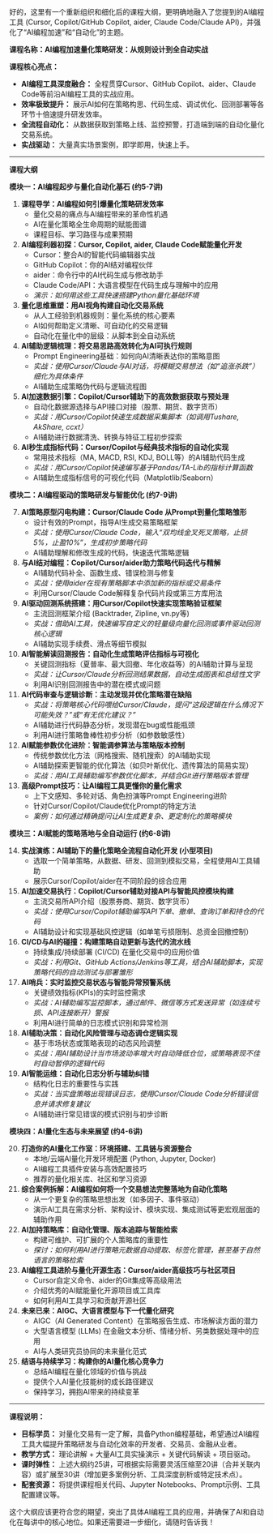 好的，这里有一个重新组织和细化后的课程大纲，更明确地融入了您提到的AI编程工具 (Cursor, Copilot/GitHub Copilot, aider, Claude Code/Claude API)，并强化了“AI编程加速”和“自动化”的主题。

**课程名称：AI编程加速量化策略研发：从规则设计到全自动实战**

**课程核心亮点：**

*   **AI编程工具深度融合：** 全程贯穿Cursor、GitHub Copilot、aider、Claude Code等前沿AI编程工具的实战应用。
*   **效率极致提升：** 展示AI如何在策略构思、代码生成、调试优化、回测部署等各环节十倍速提升研发效率。
*   **全流程自动化：** 从数据获取到策略上线、监控预警，打造端到端的自动化量化交易系统。
*   **实战驱动：** 大量真实场景案例，即学即用，快速上手。

---

**课程大纲**

**模块一：AI编程起步与量化自动化基石 (约5-7讲)**

1.  **课程导学：AI编程如何引爆量化策略研发效率**
    *   量化交易的痛点与AI编程带来的革命性机遇
    *   AI在量化策略全生命周期的赋能图谱
    *   课程目标、学习路径与成果预期
2.  **AI编程利器初探：Cursor, Copilot, aider, Claude Code赋能量化开发**
    *   Cursor：整合AI的智能代码编辑器实战
    *   GitHub Copilot：你的AI结对编程伙伴
    *   aider：命令行中的AI代码生成与修改助手
    *   Claude Code/API：大语言模型在代码生成与理解中的应用
    *   *演示：如何用这些工具快速搭建Python量化基础环境*
3.  **量化思维重塑：用AI视角构建自动化交易系统**
    *   从人工经验到机器规则：量化系统的核心要素
    *   AI如何帮助定义清晰、可自动化的交易逻辑
    *   自动化在量化中的层级：从脚本到全自动系统
4.  **AI辅助逻辑梳理：将交易思路高效转化为AI可执行规则**
    *   Prompt Engineering基础：如何向AI清晰表达你的策略意图
    *   *实战：使用Cursor/Claude与AI对话，将模糊交易想法（如“追涨杀跌”）细化为具体条件*
    *   AI辅助生成策略伪代码与逻辑流程图
5.  **AI加速数据引擎：Copilot/Cursor辅助下的高效数据获取与预处理**
    *   自动化数据源选择与API接口对接（股票、期货、数字货币）
    *   *实战：用Cursor/Copilot快速生成数据采集脚本（如调用Tushare, AkShare, ccxt）*
    *   AI辅助进行数据清洗、转换与特征工程初步探索
6.  **AI秒生成指标代码：Cursor/Copilot与经典技术指标的自动化实现**
    *   常用技术指标（MA, MACD, RSI, KDJ, BOLL等）的AI辅助代码生成
    *   *实战：用Cursor/Copilot快速编写基于Pandas/TA-Lib的指标计算函数*
    *   AI辅助生成指标信号的可视化代码（Matplotlib/Seaborn）

**模块二：AI编程驱动的策略研发与智能优化 (约7-9讲)**

7.  **AI策略原型闪电构建：Cursor/Claude Code 从Prompt到量化策略雏形**
    *   设计有效的Prompt，指导AI生成交易策略框架
    *   *实战：使用Cursor/Claude Code，输入“双均线金叉死叉策略，止损5%，止盈10%”，生成初步策略代码*
    *   AI辅助理解和修改生成的代码，快速迭代策略逻辑
8.  **与AI结对编程：Copilot/Cursor/aider助力策略代码迭代与精解**
    *   AI辅助代码补全、函数生成、错误检测与修复
    *   *实战：使用aider在现有策略脚本中添加新的指标或交易条件*
    *   利用Cursor/Claude Code解释复杂代码片段或第三方库用法
9.  **AI驱动回测系统搭建：用Cursor/Copilot快速实现策略验证框架**
    *   主流回测框架介绍 (Backtrader, Zipline, vn.py等)
    *   *实战：借助AI工具，快速编写自定义的轻量级向量化回测或事件驱动回测核心逻辑*
    *   AI辅助实现手续费、滑点等细节模拟
10. **AI智能解读回测报告：自动化生成策略评估指标与可视化**
    *   关键回测指标（夏普率、最大回撤、年化收益等）的AI辅助计算与呈现
    *   *实战：让Cursor/Claude分析回测结果数据，自动生成图表和总结性文字*
    *   利用AI识别回测报告中的潜在模式或问题
11. **AI代码审查与逻辑诊断：主动发现并优化策略潜在缺陷**
    *   *实战：将策略核心代码喂给Cursor/Claude，提问“这段逻辑在什么情况下可能失效？”或“有无优化建议？”*
    *   AI辅助进行代码静态分析，发现潜在bug或性能瓶颈
    *   利用AI进行策略鲁棒性初步分析（如参数敏感性）
12. **AI赋能参数优化进阶：智能调参算法与策略版本控制**
    *   传统参数优化方法（网格搜索、随机搜索）的AI辅助实现
    *   AI辅助探索更智能的优化算法（如贝叶斯优化、遗传算法的简易实现）
    *   *实战：用AI工具辅助编写参数优化脚本，并结合Git进行策略版本管理*
13. **高级Prompt技巧：让AI编程工具更懂你的量化需求**
    *   上下文感知、多轮对话、角色扮演等Prompt Engineering进阶
    *   针对Cursor/Copilot/Claude优化Prompt的特定方法
    *   *案例：如何通过精确提问让AI生成更复杂、更定制化的策略模块*

**模块三：AI赋能的策略落地与全自动运行 (约6-8讲)**

14. **实战演练：AI辅助下的量化策略全流程自动化开发 (小型项目)**
    *   选取一个简单策略，从数据、研发、回测到模拟交易，全程使用AI工具辅助
    *   展示Cursor/Copilot/aider在不同阶段的综合应用
15. **AI加速交易执行：Copilot/Cursor辅助对接API与智能风控模块构建**
    *   主流交易所API介绍（股票券商、期货、数字货币）
    *   *实战：使用Cursor/Copilot辅助编写API下单、撤单、查询订单和持仓的代码*
    *   AI辅助设计和实现基础风控逻辑（如单笔亏损限制、总资金回撤控制）
16. **CI/CD与AI的碰撞：构建策略自动更新与迭代的流水线**
    *   持续集成/持续部署 (CI/CD) 在量化交易中的应用价值
    *   *实战：利用Git、GitHub Actions/Jenkins等工具，结合AI辅助脚本，实现策略代码的自动测试与部署雏形*
17. **AI哨兵：实时监控交易状态与智能异常预警系统**
    *   关键绩效指标(KPIs)的实时监控需求
    *   *实战：AI辅助编写监控脚本，通过邮件、微信等方式发送异常（如连续亏损、API连接断开）警报*
    *   利用AI进行简单的日志模式识别和异常检测
18. **AI辅助决策：自动化风险管理与动态调仓逻辑实现**
    *   基于市场状态或策略表现的动态风险调整
    *   *实战：用AI辅助设计当市场波动率增大时自动降低仓位，或策略表现不佳时自动暂停的逻辑代码*
19. **AI智能运维：自动化日志分析与辅助纠错**
    *   结构化日志的重要性与实践
    *   *实战：当实盘策略出现错误日志，使用Cursor/Claude Code分析错误信息并请求修复建议*
    *   AI辅助进行常见错误的模式识别与初步诊断

**模块四：AI量化生态与未来展望 (约4-6讲)**

20. **打造你的AI量化工作室：环境搭建、工具链与资源整合**
    *   本地/云端AI量化开发环境配置 (Python, Jupyter, Docker)
    *   AI编程工具插件安装与高效配置技巧
    *   推荐的量化相关库、社区和学习资源
21. **综合案例拆解：AI编程如何将一个交易想法完整落地为自动化策略**
    *   从一个更复杂的策略思想出发（如多因子、事件驱动）
    *   演示AI工具在需求分析、架构设计、模块实现、集成测试等更宏观层面的辅助作用
22. **AI加持策略库：自动化管理、版本追踪与智能检索**
    *   构建可维护、可扩展的个人策略库的重要性
    *   *探讨：如何利用AI进行策略元数据自动提取、标签化管理，甚至基于自然语言的策略检索*
23. **AI编程工具进阶与量化开源生态：Cursor/aider高级技巧与社区项目**
    *   Cursor自定义命令、aider的Git集成等高级用法
    *   介绍优秀的AI赋能量化开源项目或工具库
    *   如何利用AI工具学习和贡献开源社区
24. **未来已来：AIGC、大语言模型与下一代量化研究**
    *   AIGC（AI Generated Content）在策略报告生成、市场解读方面的潜力
    *   大型语言模型 (LLMs) 在金融文本分析、情绪分析、另类数据处理中的应用
    *   AI与人类研究员协同的未来量化范式
25. **结语与持续学习：构建你的AI量化核心竞争力**
    *   总结AI编程在量化领域的价值与挑战
    *   提供个人AI量化技能树的成长路径建议
    *   保持学习，拥抱AI带来的持续变革

---

**课程说明：**

*   **目标学员：** 对量化交易有一定了解，具备Python编程基础，希望通过AI编程工具大幅提升策略研发与自动化效率的开发者、交易员、金融从业者。
*   **教学方式：** 理论讲解 + 大量AI工具实操演示 + 关键代码解读 + 项目驱动。
*   **课时弹性：** 上述大纲约25讲，可根据实际需要灵活压缩至20讲（合并关联内容）或扩展至30讲（增加更多案例分析、工具深度剖析或特定技术点）。
*   **配套资源：** 将提供课程相关代码、Jupyter Notebooks、Prompt示例、工具配置建议等。

这个大纲应该更符合您的期望，突出了具体AI编程工具的应用，并确保了AI和自动化在每讲中的核心地位。如果还需要进一步细化，请随时告诉我！
